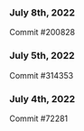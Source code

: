 ### July 8th, 2022

Commit #200828

### July 5th, 2022

Commit #314353


### July 4th, 2022

Commit #72281
